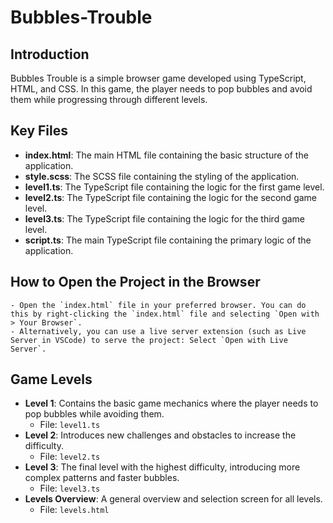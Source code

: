 
# Bubbles-Trouble

## Introduction
Bubbles Trouble is a simple browser game developed using TypeScript, HTML, and CSS. In this game, the player needs to pop bubbles and avoid them while progressing through different levels.

## Key Files
- **index.html**: The main HTML file containing the basic structure of the application.
- **style.scss**: The SCSS file containing the styling of the application.
- **level1.ts**: The TypeScript file containing the logic for the first game level.
- **level2.ts**: The TypeScript file containing the logic for the second game level.
- **level3.ts**: The TypeScript file containing the logic for the third game level.
- **script.ts**: The main TypeScript file containing the primary logic of the application.

## How to Open the Project in the Browser
    - Open the `index.html` file in your preferred browser. You can do this by right-clicking the `index.html` file and selecting `Open with > Your Browser`.
    - Alternatively, you can use a live server extension (such as Live Server in VSCode) to serve the project: Select `Open with Live Server`.

## Game Levels
- **Level 1**: Contains the basic game mechanics where the player needs to pop bubbles while avoiding them.
    - File: `level1.ts`
- **Level 2**: Introduces new challenges and obstacles to increase the difficulty.
    - File: `level2.ts`
- **Level 3**: The final level with the highest difficulty, introducing more complex patterns and faster bubbles.
    - File: `level3.ts`
- **Levels Overview**: A general overview and selection screen for all levels.
    - File: `levels.html`





